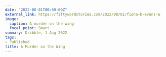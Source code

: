 ```yaml
---
date: "2022-08-01T00:00:00Z"
external_link: https://fiftywordstories.com/2022/08/01/fiona-h-evans-a-murder-on-the-wing/
image:
  caption: A murder on the wing 
  focal_point: Smart
summary: Dribble, 1 Aug 2022
tags:
- Published
title: A Murder on the Wing
---
```

<!--
# Image by <a href="https://pixabay.com/users/rodcleasby-15768180/?utm_source=link-attribution&amp;utm_medium=referral&amp;utm_campaign=image&amp;utm_content=4973794">Rod Cleasby</a> from <a href="https://pixabay.com//?utm_source=link-attribution&amp;utm_medium=referral&amp;utm_campaign=image&amp;utm_content=4973794">Pixabay</a>
-->